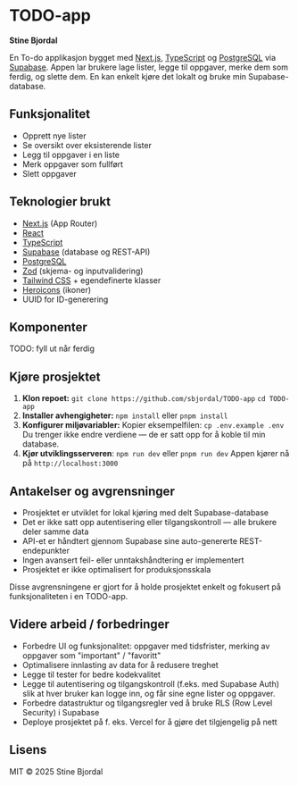 # TODO-app
**Stine Bjordal**

En To-do applikasjon bygget med [Next.js](https://nextjs.org/), [TypeScript](https://www.typescriptlang.org/) og [PostgreSQL](https://www.postgresql.org/) via [Supabase](https://supabase.com/).
Appen lar brukere lage lister, legge til oppgaver, merke dem som ferdig, og slette dem. En kan enkelt kjøre det lokalt og bruke min Supabase-database.

## Funksjonalitet
- Opprett nye lister
- Se oversikt over eksisterende lister
- Legg til oppgaver i en liste
- Merk oppgaver som fullført
- Slett oppgaver

## Teknologier brukt
- [Next.js](https://nextjs.org/) (App Router)
- [React](https://react.dev/)
- [TypeScript](https://www.typescriptlang.org/)
- [Supabase](https://supabase.com/) (database og REST-API)
- [PostgreSQL](https://www.postgresql.org/)
- [Zod](https://zod.dev/) (skjema- og inputvalidering)
- [Tailwind CSS](https://tailwindcss.com/) + egendefinerte klasser
- [Heroicons](https://heroicons.com/) (ikoner)
- UUID for ID-generering

## Komponenter
TODO: fyll ut når ferdig

## Kjøre prosjektet
1. **Klon repoet:**
`git clone https://github.com/sbjordal/TODO-app`
`cd TODO-app`
2. **Installer avhengigheter:**
`npm install` eller `pnpm install`
3. **Konfigurer miljøvariabler:**
Kopier eksempelfilen: `cp .env.example .env`  
Du trenger ikke endre verdiene — de er satt opp for å koble til min database.
4. **Kjør utviklingsserveren**: `npm run dev` eller `pnpm run dev`
Appen kjører nå på `http://localhost:3000`

## Antakelser og avgrensninger
- Prosjektet er utviklet for lokal kjøring med delt Supabase-database
- Det er ikke satt opp autentisering eller tilgangskontroll — alle brukere deler samme data
- API-et er håndtert gjennom Supabase sine auto-genererte REST-endepunkter
- Ingen avansert feil- eller unntakshåndtering er implementert
- Prosjektet er ikke optimalisert for produksjonsskala

Disse avgrensningene er gjort for å holde prosjektet enkelt og fokusert på funksjonaliteten i en TODO-app.

## Videre arbeid / forbedringer
- Forbedre UI og funksjonalitet: oppgaver med tidsfrister, merking av oppgaver som "important" / "favoritt"
- Optimalisere innlasting av data for å redusere treghet
- Legge til tester for bedre kodekvalitet
- Legge til autentisering og tilgangskontroll (f.eks. med Supabase Auth) slik at hver bruker kan logge inn, og får sine egne lister og oppgaver.
- Forbedre datastruktur og tilgangsregler ved å bruke RLS (Row Level Security) i Supabase
- Deploye prosjektet på f. eks. Vercel for å gjøre det tilgjengelig på nett

## Lisens

MIT © 2025 Stine Bjordal